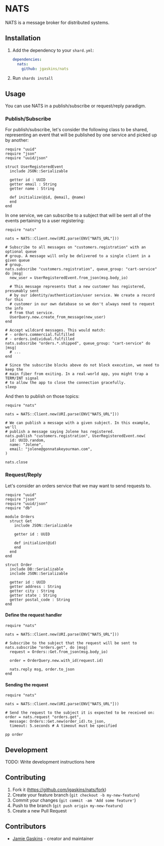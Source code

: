 # NATS

NATS is a message broker for distributed systems.

## Installation

1. Add the dependency to your `shard.yml`:

   ```yaml
   dependencies:
     nats:
       github: jgaskins/nats
   ```

2. Run `shards install`

## Usage

You can use NATS in a publish/subscribe or request/reply paradigm.

### Publish/Subscribe

For publish/subscribe, let's consider the following class to be shared, representing an event that will be published by one service and picked up by another:

```crystal
require "uuid"
require "json"
require "uuid/json"

struct UserRegisteredEvent
  include JSON::Serializable

  getter id : UUID
  getter email : String
  getter name : String

  def initialize(@id, @email, @name)
  end
end
```

In one service, we can subscribe to a subject that will be sent all of the events pertaining to a user registering:

```crystal
require "nats"

nats = NATS::Client.new(URI.parse(ENV["NATS_URL"]))

# Subscribe to all messages on "customers.registration" with an optional queue
# group. A message will only be delivered to a single client in a given queue
# group.
nats.subscribe "customers.registration", queue_group: "cart-service" do |msg|
  new_user = UserRegisteredEvent.from_json(msg.body_io)

  # This message represents that a new customer has registered, presumably sent
  # by our identity/authentication/user service. We create a record for this
  # customer in our own database so we don't always need to request the info
  # from that service.
  UserQuery.new.create_from_message(new_user)
end

# Accept wildcard messages. This would match:
# - orders.commercial.fulfilled
# - orders.individual.fulfilled
nats.subscribe "orders.*.shipped", queue_group: "cart-service" do |msg|
  # ...
end

# Since the subscribe blocks above do not block execution, we need to keep the
# main fiber from exiting. In a real-world app, you might trap a TERM/INT signal
# to allow the app to close the connection gracefully.
sleep
```

And then to publish on those topics:

```crystal
require "nats"

nats = NATS::Client.new(URI.parse(ENV["NATS_URL"]))

# We can publish a message with a given subject. In this example, we'll
# publish a message saying Jolene has registered.
nats.publish "customers.registration", UserRegisteredEvent.new(
  id: UUID.random,
  name: "Jolene",
  email: "jolene@gonnatakeyourman.com",
)

nats.close
```

### Request/Reply

Let's consider an orders service that we may want to send requests to.

```crystal
require "uuid"
require "json"
require "uuid/json"
require "db"

module Orders
  struct Get
    include JSON::Serializable

    getter id : UUID

    def initialize(@id)
    end
  end
end

struct Order
  include DB::Serializable
  include JSON::Serializable

  getter id : UUID
  getter address : String
  getter city : String
  getter state : String
  getter postal_code : String
end
```

#### Define the request handler

```crystal
require "nats"

nats = NATS::Client.new(URI.parse(ENV["NATS_URL"]))

# Subscribe to the subject that the request will be sent to
nats.subscribe "orders.get", do |msg|
  request = Orders::Get.from_json(msg.body_io)

  order = OrderQuery.new.with_id(request.id)

  nats.reply msg, order.to_json
end
```

#### Sending the request

```crystal
require "nats"

nats = NATS::Client.new(URI.parse(ENV["NATS_URL"]))

# Send the request to the subject it is expected to be received on:
order = nats.request "orders.get",
  message: Orders::Get.new(order_id).to_json,
  timeout: 5.seconds # A timeout must be specified

pp order
```

## Development

TODO: Write development instructions here

## Contributing

1. Fork it (<https://github.com/jgaskins/nats/fork>)
2. Create your feature branch (`git checkout -b my-new-feature`)
3. Commit your changes (`git commit -am 'Add some feature'`)
4. Push to the branch (`git push origin my-new-feature`)
5. Create a new Pull Request

## Contributors

- [Jamie Gaskins](https://github.com/jgaskins) - creator and maintainer
